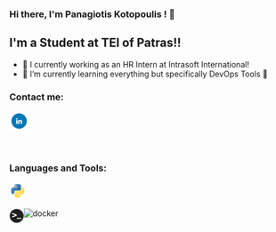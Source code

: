 ### Hi there, I'm Panagiotis Kotopoulis ! 👋

## I'm a Student at TEI of Patras!!

- 🔭 I currently working as an HR Intern at Intrasoft International!
- 🌱 I’m currently learning everything but specifically DevOps Tools 🤣

### Contact me:


<a href="https://www.linkedin.com/in/panagiotis-kotopoulis-3a614b20a/" target="_blank"><img src="https://github.com/aritraroy/social-icons/blob/master/linkedin-icon.png?raw=true" width="35"></a>


<br />

### Languages and Tools:

<a style="text-decoration: none;" href="https://www.python.org" target="_blank"> <img src="https://raw.githubusercontent.com/devicons/devicon/master/icons/python/python-original.svg" alt="python" width="30" height="30"/> </a>

<img align="left" alt="Terminal" width="26px" src="https://raw.githubusercontent.com/github/explore/80688e429a7d4ef2fca1e82350fe8e3517d3494d/topics/terminal/terminal.png" /> </a>

<a style="text-decoration: none;" href="https://www.docker.com/" target="_blank"> <img src="https://github.com/vorillaz/devicons/blob/master/!PNG/docker.png" alt="docker" width="30" height="30"/> </a>

<br />
<br />
